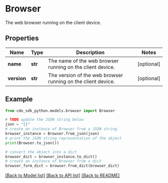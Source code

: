 # Browser

The web browser running on the client device.

## Properties

Name | Type | Description | Notes
------------ | ------------- | ------------- | -------------
**name** | **str** | The name of the web browser running on the client device. | [optional] 
**version** | **str** | The version of the web browser running on the client device. | [optional] 

## Example

```python
from cdo_sdk_python.models.browser import Browser

# TODO update the JSON string below
json = "{}"
# create an instance of Browser from a JSON string
browser_instance = Browser.from_json(json)
# print the JSON string representation of the object
print(Browser.to_json())

# convert the object into a dict
browser_dict = browser_instance.to_dict()
# create an instance of Browser from a dict
browser_form_dict = browser.from_dict(browser_dict)
```
[[Back to Model list]](../README.md#documentation-for-models) [[Back to API list]](../README.md#documentation-for-api-endpoints) [[Back to README]](../README.md)


